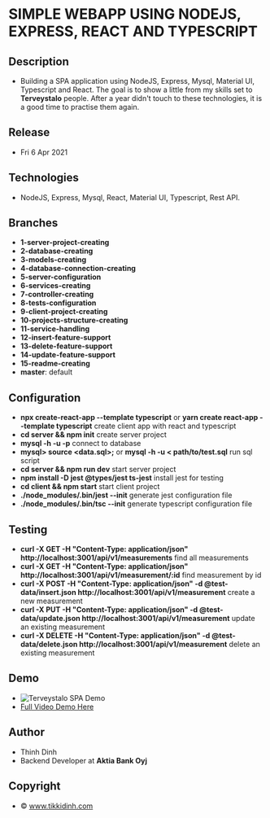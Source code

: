 # SIMPLE WEBAPP USING NODEJS, EXPRESS, REACT AND TYPESCRIPT

## Description

- Building a SPA application using NodeJS, Express, Mysql, Material UI, Typescript and React. The goal is to show a little from my skills set to **Terveystalo** people. After a year didn't touch to these technologies, it is a good time to practise them again.  

## Release

- Fri 6 Apr 2021

## Technologies

- NodeJS, Express, Mysql, React, Material UI, Typescript, Rest API.

## Branches

- **1-server-project-creating**
- **2-database-creating**
- **3-models-creating**
- **4-database-connection-creating**
- **5-server-configuration**
- **6-services-creating**
- **7-controller-creating**
- **8-tests-configuration**
- **9-client-project-creating**
- **10-projects-structure-creating**
- **11-service-handling**
- **12-insert-feature-support**
- **13-delete-feature-support**
- **14-update-feature-support**
- **15-readme-creating**
- **master**: default

## Configuration

- **npx create-react-app <client-app> --template typescript** or **yarn create react-app <client-app> --template typescript** create client app with react and typescript
- **cd server && npm init** create server project
- **mysql -h <hostname> -u <user> <database> -p** connect to database
- **mysql> source <data.sql>;** or **mysql -h <hostname> -u <user> <database> < path/to/test.sql** run sql script
- **cd server && npm run dev** start server project
- **npm install -D jest @types/jest ts-jest** install jest for testing
- **cd client && npm start** start client project
- **./node_modules/.bin/jest --init** generate jest configuration file
- **./node_modules/.bin/tsc --init** generate typescript configuration file


## Testing

- **curl -X GET -H "Content-Type: application/json" http://localhost:3001/api/v1/measurements** find all measurements
- **curl -X GET -H "Content-Type: application/json" http://localhost:3001/api/v1/measurement/:id** find measurement by id
- **curl -X POST -H "Content-Type: application/json" -d @test-data/insert.json http://localhost:3001/api/v1/measurement** create a new measurement
- **curl -X PUT -H "Content-Type: application/json" -d @test-data/update.json http://localhost:3001/api/v1/measurement** update an existing measurement
- **curl -X DELETE -H "Content-Type: application/json" -d @test-data/delete.json http://localhost:3001/api/v1/measurement** delete an existing measurement

## Demo

- ![Terveystalo SPA Demo](https://j.gifs.com/jZ7YnB.gif)
- [Full Video Demo Here](https://youtu.be/672yDOo0z9g)

## Author

- Thinh Dinh
- Backend Developer at **Aktia Bank Oyj**

## Copyright

- © www.tikkidinh.com

